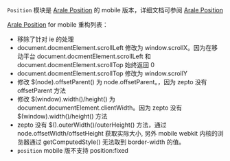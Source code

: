 `Position` 模块是 [Arale Position](http://github.com/alipay/arale/tree/master/lib/position) 的 mobile 版本，详细文档可参阅
[Arale Position](http://github.com/alipay/arale/tree/master/lib/position)

[Arale Position](http://github.com/alipay/arale/tree/master/lib/position) for mobile 重构列表：
 - 移除了针对 ie 的处理
 - document.docmentElement.scrollLeft 修改为 window.scrollX。因为在移动平台 document.docmentElement.scrollLeft
   和 document.docmentElement.scrollTop 始终返回 0
 - document.docmentElement.scrollTop 修改为 window.scrollY
 - 修改 $(node).offsetParent() 为 node.offsetParent。，因为 zepto 没有 offsetParent 方法
 - 修改 $(window).width()/height() 为 document.documentElement.clientWidth。因为 zepto 没有 $(window).width()/height() 方法
 - zepto 没有 $().outerWidth()/outerHeight() 方法，通过 node.offsetWidth/offsetHeight 获取实际大小,
   另外 mobile webkit 内核的浏览器通过 getComputedStyle() 无法取到 border-width 的值。
 - `position` mobile 版不支持 position:fixed

